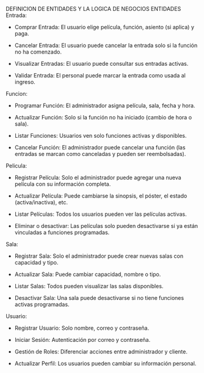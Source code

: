 

DEFINICION DE ENTIDADES Y LA LOGICA DE NEGOCIOS
ENTIDADES
Entrada:
* Comprar Entrada: El usuario elige película, función, asiento (si aplica) y paga.

* Cancelar Entrada: El usuario puede cancelar la entrada solo si la función no ha comenzado.

* Visualizar Entradas: El usuario puede consultar sus entradas activas.

* Validar Entrada: El personal puede marcar la entrada como usada al ingreso.



Funcion:
* Programar Función: El administrador asigna película, sala, fecha y hora.

* Actualizar Función: Solo si la función no ha iniciado (cambio de hora o sala).

* Listar Funciones: Usuarios ven solo funciones activas y disponibles.

* Cancelar Función: El administrador puede cancelar una función (las entradas se marcan como canceladas y pueden ser reembolsadas).



Pelicula:
* Registrar Película: Solo el administrador puede agregar una nueva película con su información completa.

* Actualizar Película: Puede cambiarse la sinopsis, el póster, el estado (activa/inactiva), etc.

* Listar Películas: Todos los usuarios pueden ver las películas activas.

* Eliminar o desactivar: Las películas solo pueden desactivarse si ya están vinculadas a funciones programadas.



Sala:
* Registrar Sala: Solo el administrador puede crear nuevas salas con capacidad y tipo.

* Actualizar Sala: Puede cambiar capacidad, nombre o tipo.

* Listar Salas: Todos pueden visualizar las salas disponibles.

* Desactivar Sala: Una sala puede desactivarse si no tiene funciones activas programadas.


Usuario:
* Registrar Usuario: Solo nombre, correo y contraseña.

* Iniciar Sesión: Autenticación por correo y contraseña.

* Gestión de Roles: Diferenciar acciones entre administrador y cliente.

* Actualizar Perfil: Los usuarios pueden cambiar su información personal.



